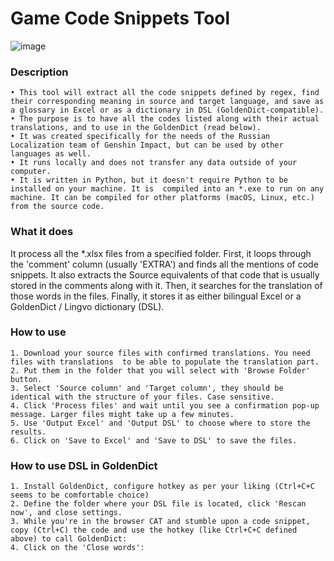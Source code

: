 # **Game Code Snippets Tool**

![image](https://user-images.githubusercontent.com/7037184/234344587-228da490-5701-4fec-ba71-1ac4f562b596.png)


### Description

    • This tool will extract all the code snippets defined by regex, find their corresponding meaning in source and target language, and save as a glossary in Excel or as a dictionary in DSL (GoldenDict-compatible).
    • The purpose is to have all the codes listed along with their actual translations, and to use in the GoldenDict (read below).
    • It was created specifically for the needs of the Russian Localization team of Genshin Impact, but can be used by other languages as well.
    • It runs locally and does not transfer any data outside of your computer.
    • It is written in Python, but it doesn't require Python to be installed on your machine. It is  compiled into an *.exe to run on any machine. It can be compiled for other platforms (macOS, Linux, etc.) from the source code.

### What it does

It process all the *.xlsx files from a specified folder. First, it loops through the 'comment' column (usually 'EXTRA') and finds all the mentions of code snippets. It also extracts the Source equivalents of that code that is usually stored in the comments along with it.
Then, it searches for the translation of those words in the files.
Finally, it stores it as either bilingual Excel or a GoldenDict / Lingvo dictionary (DSL).

### How to use
    1. Download your source files with confirmed translations. You need files with translations  to be able to populate the translation part.
    2. Put them in the folder that you will select with 'Browse Folder' button.
    3. Select 'Source column' and 'Target column', they should be identical with the structure of your files. Case sensitive.
    4. Click 'Process files' and wait until you see a confirmation pop-up message. Larger files might take up a few minutes.
    5. Use 'Output Excel' and 'Output DSL' to choose where to store the results.
    6. Click on 'Save to Excel' and 'Save to DSL' to save the files.

### How to use DSL in GoldenDict
    1. Install GoldenDict, configure hotkey as per your liking (Ctrl+C+C seems to be comfortable choice)
    2. Define the folder where your DSL file is located, click 'Rescan now', and close settings.
    3. While you're in the browser CAT and stumble upon a code snippet, copy (Ctrl+C) the code and use the hotkey (like Ctrl+C+C defined above) to call GoldenDict:
    4. Click on the 'Close words':
    
